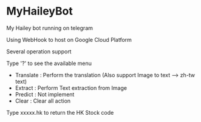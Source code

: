 # MyHaileyBot
My Hailey bot running on telegram

Using WebHook to host on Google Cloud Platform

Several operation support

Type '?' to see the available menu

- Translate : Perform the translation (Also support Image to text --> zh-tw text) 
- Extract   : Perform Text extraction from Image
- Predict   : Not implement
- Clear     : Clear all action

Type xxxxx.hk to return the HK Stock code
